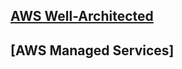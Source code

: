 

## [AWS Well-Architected](https://aws.amazon.com/architecture/well-architected/)

## [AWS Managed Services]